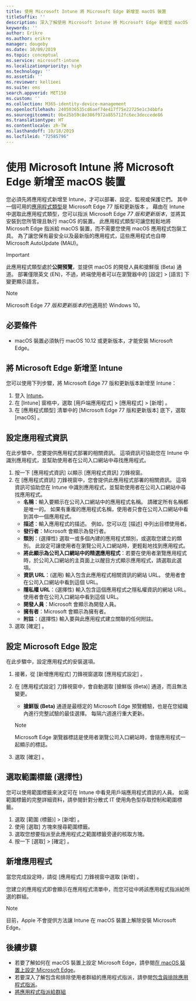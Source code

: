```yaml
---
title: 使用 Microsoft Intune 將 Microsoft Edge 新增至 macOS 裝置
titleSuffix: ''
description: 深入了解使用 Microsoft Intune 將 Microsoft Edge 新增至 macOS 裝置。
keywords: ''
author: Erikre
ms.author: erikre
manager: dougeby
ms.date: 10/09/2019
ms.topic: conceptual
ms.service: microsoft-intune
ms.localizationpriority: high
ms.technology: ''
ms.assetid: ''
ms.reviewer: kellieei
ms.suite: ems
search.appverid: MET150
ms.custom: ''
ms.collection: M365-identity-device-management
ms.openlocfilehash: 2405036535cd6aef74e417f75e22725e1c34bbfa
ms.sourcegitcommit: 0be25b59c8e386f972a855712fc6ec3deccede86
ms.translationtype: HT
ms.contentlocale: zh-TW
ms.lasthandoff: 10/18/2019
ms.locfileid: "72585796"
---
```

# <a name="add-microsoft-edge-to-macos-devices-using-microsoft-intune"></a>使用 Microsoft Intune 將 Microsoft Edge 新增至 macOS 裝置

您必須先將應用程式新增至 Intune，才可以部署、設定、監視或保護它們。 其中一個可用的[應用程式類型](~/apps/apps-add.md#app-types-in-microsoft-intune)是 Microsoft Edge 77 版和更新版本  。 藉由在 Intune 中選取此應用程式類型，您可以指派 Microsoft Edge *77 版和更新版本*，並將其安裝到您所管理且執行 macOS 的裝置。 此應用程式類型可讓您輕鬆地將 Microsoft Edge 指派給 macOS 裝置，而不需要您使用 macOS 應用程式包裝工具。 為了讓您保有最安全以及最新版的應用程式，這些應用程式也自帶 Microsoft AutoUpdate (MAU)。

> [!IMPORTANT]
> 此應用程式類型處於**公開預覽**，並提供 macOS 的開發人員和搶鮮版 (Beta) 通道。 部署僅限英文 (EN)，不過，終端使用者可以在瀏覽器中的 [設定]   > [語言]  下變更顯示語言。 

> [!NOTE]
> Microsoft Edge *77 版和更新版本的*也適用於 Windows 10。

## <a name="prerequisites"></a>必要條件
- macOS 裝置必須執行 macOS 10.12 或更新版本，才能安裝 Microsoft Edge。

## <a name="add-microsoft-edge-to-intune"></a>將 Microsoft Edge 新增至 Intune
您可以使用下列步驟，將 Microsoft Edge 77 版和更新版本新增至 Intune：

1. 登入 [Intune](https://go.microsoft.com/fwlink/?linkid=2090973)。
2. 在 [Intune]  窗格中，選取 [用戶端應用程式]   > [應用程式]   > [新增]  。
3. 在 [應用程式類型]  清單中的 [Microsoft Edge 77 版和更新版本]  底下，選取 [macOS]  。

## <a name="configure-app-information"></a>設定應用程式資訊
在此步驟中，您要提供應用程式部署的相關資訊。 這項資訊可協助您在 Intune 中識別應用程式，並幫助使用者在公司入口網站中尋找應用程式。

1. 按一下 [應用程式資訊]  以顯示 [應用程式資訊]  刀鋒視窗。
2. 在 [應用程式資訊]  刀鋒視窗中，您會提供此應用程式部署的相關資訊。 這項資訊可協助您在 Intune 中識別應用程式，並幫助使用者在公司入口網站中尋找應用程式。
    - **名稱**：輸入要顯示在公司入口網站中的應用程式名稱。 請確定所有名稱都是唯一的。 如果有重複的應用程式名稱，使用者只會在公司入口網站中看到其中一個應用程式。
    - **描述**：輸入應用程式的描述。 例如，您可以在 [描述] 中列出目標使用者。
    - **發行者**：Microsoft 會顯示為發行者。
    - **類別**：(選擇性) 選取一或多個內建的應用程式類別，或選取您建立的類別。 此設定可讓使用者在瀏覽公司入口網站時，更輕鬆地找到應用程式。
    - **將此顯示為公司入口網站中的精選應用程式**：若要在使用者瀏覽應用程式時，於公司入口網站的主頁面上以醒目方式顯示應用程式，請選取此選項。
    - **資訊 URL**：(選用) 輸入包含此應用程式相關資訊的網站 URL。 使用者會在公司入口網站中看到這個 URL。
    - **隱私權 URL**：(選擇性) 輸入包含這個應用程式之隱私權資訊的網站 URL。 使用者會在公司入口網站中看到這個 URL。
    - **開發人員**：Microsoft 會顯示為開發人員。
    - **擁有者**：Microsoft 會顯示為擁有者。
    - **附註**：(選擇性) 輸入要與此應用程式建立關聯的任何附註。
3. 選取 [確定]  。

## <a name="configure-microsoft-edge-settings"></a>設定 Microsoft Edge 設定
在此步驟中，設定應用程式的安裝選項。

1. 接著，從 [新增應用程式]  刀鋒視窗選取 [應用程式設定]  。
2. 在 [應用程式設定]  刀鋒視窗中，會自動選取 [搶鮮版 (Beta)]  通道，而且無法變更。
    - **搶鮮版 (Beta)** 通道是最穩定的 Microsoft Edge 預覽體驗，也是在您組織內進行完整試驗的最佳選擇。 每隔六週進行重大更新。

    > [!NOTE]
    > Microsoft Edge 瀏覽器標誌是使用者瀏覽公司入口網站時，會隨應用程式一起顯示的標誌。
3.  選取 [確定]  。

## <a name="select-scope-tags-optional"></a>選取範圍標籤 (選擇性)
您可以使用範圍標籤來決定可在 Intune 中看見用戶端應用程式資訊的人員。 如需範圍標籤的完整詳細資料，請參閱針對分散式 IT 使用角色型存取控制和範圍標籤。
1.  選取 [範圍 (標籤)]   > [新增]  。
2.  使用 [選取]  方塊來搜尋範圍標籤。
3.  選取您想要指派至此應用程式之範圍標籤旁邊的核取方塊。
4.  按一下 [選取]   > [確定]  。

## <a name="add-the-app"></a>新增應用程式
當您完成設定時，請從 [應用程式]  刀鋒視窗中選取 [新增]  。 

您建立的應用程式即會顯示在應用程式清單中，而您可從中將該應用程式指派給所選的群組。 

> [!NOTE]
> 目前，Apple 不會提供方法讓 Intune 在 macOS 裝置上解除安裝 Microsoft Edge。

## <a name="next-steps"></a>後續步驟
- 若要了解如何在 macOS 裝置上設定 Microsoft Edge，請參閱[在 macOS 裝置上設定 Microsoft Edge](https://docs.microsoft.com/deployedge/configure-microsoft-edge#configure-microsoft-edge-on-mac)。
- 若要深入了解包含和排除使用者群組的應用程式指派，請參閱[包含與排除應用程式指派](~/apps/apps-inc-exl-assignments.md)。
- [將應用程式指派給群組](~/apps/apps-deploy.md)

